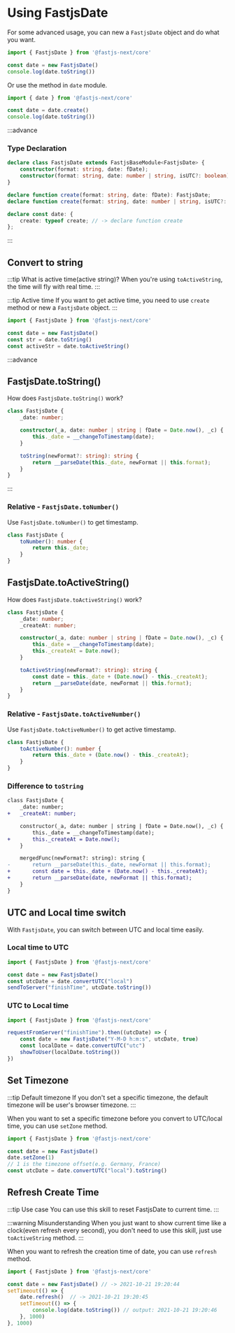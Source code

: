 # Using FastjsDate

For some advanced usage, you can new a `FastjsDate` object and do what you want.

```typescript
import { FastjsDate } from '@fastjs-next/core'

const date = new FastjsDate()
console.log(date.toString())
```

Or use the method in `date` module.

```typescript
import { date } from '@fastjs-next/core'

const date = date.create()
console.log(date.toString())
```

:::advance
### Type Declaration

```typescript
declare class FastjsDate extends FastjsBaseModule<FastjsDate> {
    constructor(format: string, date: fDate);
    constructor(format: string, date: number | string, isUTC?: boolean);
}
```

```typescript
declare function create(format: string, date: fDate): FastjsDate;
declare function create(format: string, date: number | string, isUTC?: boolean): FastjsDate;

declare const date: {
    create: typeof create; // -> declare function create
};
```
:::

## Convert to string

:::tip What is active time(active string)?
When you're using `toActiveString`, the time will fly with real time.
:::

:::tip Active time
If you want to get active time, you need to use `create` method or new a `FastjsDate` object.
:::

```typescript
import { FastjsDate } from '@fastjs-next/core'

const date = new FastjsDate()
const str = date.toString()
const activeStr = date.toActiveString()
```

:::advance

## FastjsDate.toString()

How does `FastjsDate.toString()` work?

```typescript
class FastjsDate {
    _date: number;

    constructor(_a, date: number | string | fDate = Date.now(), _c) {
        this._date = __changeToTimestamp(date);
    }

    toString(newFormat?: string): string {
        return __parseDate(this._date, newFormat || this.format);
    }
}
```
:::

### Relative - `FastjsDate.toNumber()`

Use `FastjsDate.toNumber()` to get timestamp.

```typescript
class FastjsDate {
    toNumber(): number {
        return this._date;
    }
}
```

## FastjsDate.toActiveString()

How does `FastjsDate.toActiveString()` work?

```typescript
class FastjsDate {
    _date: number;
    _createAt: number;

    constructor(_a, date: number | string | fDate = Date.now(), _c) {
        this._date = __changeToTimestamp(date);
        this._createAt = Date.now();
    }

    toActiveString(newFormat?: string): string {
        const date = this._date + (Date.now() - this._createAt);
        return __parseDate(date, newFormat || this.format);
    }
}
```

### Relative - `FastjsDate.toActiveNumber()`

Use `FastjsDate.toActiveNumber()` to get active timestamp.

```typescript
class FastjsDate {
    toActiveNumber(): number {
        return this._date + (Date.now() - this._createAt);
    }
}
```

### Difference to `toString`

```diff
class FastjsDate {
    _date: number;
+   _createAt: number;

    constructor(_a, date: number | string | fDate = Date.now(), _c) {
        this._date = __changeToTimestamp(date);
+       this._createAt = Date.now();
    }

    mergedFunc(newFormat?: string): string {
-       return __parseDate(this._date, newFormat || this.format);
+       const date = this._date + (Date.now() - this._createAt);
+       return __parseDate(date, newFormat || this.format);
    }
}
```

## UTC and Local time switch

With `FastjsDate`, you can switch between UTC and local time easily.

### Local time to UTC

```typescript
import { FastjsDate } from '@fastjs-next/core'

const date = new FastjsDate()
const utcDate = date.convertUTC("local")
sendToServer("finishTime", utcDate.toString())
```

### UTC to Local time

```typescript
import { FastjsDate } from '@fastjs-next/core'

requestFromServer("finishTime").then((utcDate) => {
    const date = new FastjsDate("Y-M-D h:m:s", utcDate, true)
    const localDate = date.convertUTC("utc")
    showToUser(localDate.toString())
})
```

## Set Timezone

:::tip Default timezone
If you don't set a specific timezone, the default timezone will be user's browser timezone.
:::

When you want to set a specific timezone before you convert to UTC/local time, you can use `setZone` method.

```typescript
import { FastjsDate } from '@fastjs-next/core'

const date = new FastjsDate()
date.setZone(1)
// 1 is the timezone offset(e.g. Germany, France)
const utcDate = date.convertUTC("local").toString()
```

## Refresh Create Time

:::tip Use case
You can use this skill to reset FastjsDate to current time.
:::

:::warning Misunderstanding
When you just want to show current time like a clock(even refresh every second), you don't need to use this skill, just use `toActiveString` method.
:::

When you want to refresh the creation time of date, you can use `refresh` method.

```typescript
import { FastjsDate } from '@fastjs-next/core'

const date = new FastjsDate() // -> 2021-10-21 19:20:44
setTimeout(() => {
    date.refresh()  // -> 2021-10-21 19:20:45
    setTimeout(() => {
        console.log(date.toString()) // output: 2021-10-21 19:20:46
    }, 1000)
}, 1000)
```